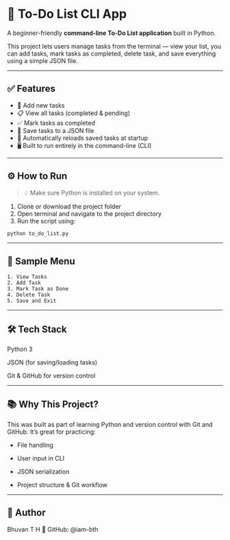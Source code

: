 # 📝 To-Do List CLI App

A beginner-friendly **command-line To-Do List application** built in Python.

This project lets users manage tasks from the terminal — view your list, you can add tasks, mark tasks as completed, delete task, and save everything using a simple JSON file.

---

## ✅ Features

- 📌 Add new tasks
- 📋 View all tasks (completed & pending)
- ✅ Mark tasks as completed
- 💾 Save tasks to a JSON file
- 📂 Automatically reloads saved tasks at startup
- 🖥️ Built to run entirely in the command-line (CLI)

---

## ⚙️ How to Run

> 💡 Make sure Python is installed on your system.

1. Clone or download the project folder  
2. Open terminal and navigate to the project directory  
3. Run the script using:

```bash
python to_do_list.py
```
---

## 🧪 Sample Menu
```
1. View Tasks
2. Add Task
3. Mark Task as Done
4. Delete Task
5. Save and Exit
```
---

## 🛠 Tech Stack
Python 3

JSON (for saving/loading tasks)

Git & GitHub for version control

---

## 📚 Why This Project?
This was built as part of learning Python and version control with Git and GitHub.
It’s great for practicing:

- File handling

- User input in CLI

- JSON serialization

- Project structure & Git workflow

---

## 👤 Author
   Bhuvan T H
📎 GitHub: @iam-bth